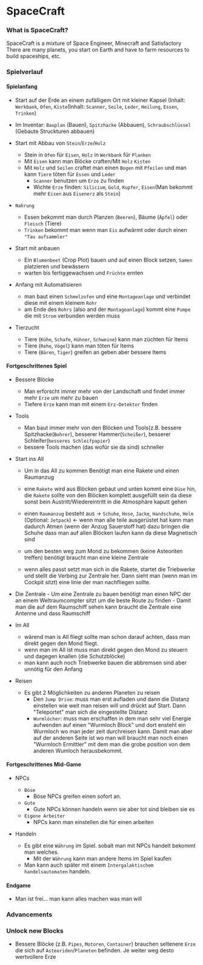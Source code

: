 # SpaceCraft
### What is SpaceCraft?
SpaceCraft is a mixture of Space Engineer, Minecraft and Satisfactory
There are many planets, you start on Earth and have to farm resources to build spaceships, etc.


### Spielverlauf
#### Spielanfang
 
 - Start auf der Erde an einem zufälligem Ort mit kleiner Kapsel (Inhalt: ``Werkbank``, ``Ofen``, ``Kiste``(Inhalt: ``Scanner``, ``Seile``, ``Leder``, ``Heilung``, ``Essen``, ``Trinken``)
  - Im Inventar: ``Bauplan`` (Bauen), ``Spitzhacke`` (Abbauen), ``Schraubschlüssel`` (Gebaute Struckturen abbauen)
    
 - Start mit Abbau von ``Stein``/``Erze``/``Holz``
   - Stein in ``Ofen`` für ``Eisen``, ``Holz`` in ``Werkbank`` für ``Planken``
   - Mit ``Eisen`` kann man Blöcke craften/Mit ``Holz`` ``Kisten``
    - Mit ``Holz`` und ``Seilen`` craftet man einen ``Bogen`` mit ``Pfeilen`` und man kann ``Tiere`` töten für ``Essen`` und ``Leder``
       - ``Scanner`` benutzen um ``Erze`` zu finden
        - Wichte ``Erze`` finden: ``Silicium``, ``Gold``, ``Kupfer``, ``Eisen``(Man bekommt mehr ``Eisen`` aus ``Eisenerz`` als ``Stein``)
      
  - ``Nahrung``
    - Essen bekommt man durch Planzen (``Beeren``), Bäume (``Äpfel``) oder ``Fleisch`` (Tiere)
    - ``Trinken`` bekommt man wenn man ``Eis`` aufwärmt oder durch einen ``"Tau aufsammler"``
      
  - Start mit anbauen
    - Ein ``Blumenbeet`` (Crop Plot) bauen und auf einen Block setzen, ``Samen`` platzieren und bewässern
     - warten bis fertiggewachsen und ``Früchte`` ernten
       
 - Anfang mit Automatisieren
   - man baut einen ``Schmelzofen`` und eine ``Montageanlage`` und verbindet diese mit einem kleinem ``Rohr``
    - am Ende des ``Rohrs`` (also and der ``Montageanlage``) kommt eine ``Pumpe`` die mit ``Strom`` verbunden werden muss
      
 - Tierzucht
   - Tiere (``Kühe``, ``Schafe``, ``Hühner``, ``Schweine``) kann man züchten für Items
   - Tiere (``Rehe``, ``Vögel``) kann man töten für Items
   - Tiere (``Bären``, ``Tiger``) greifen an geben aber bessere Items
     
     
#### Fortgeschrittenes Spiel
  
  - Bessere Blöcke
    - Man erforscht immer mehr von der Landschaft und findet immer mehr ``Erze`` um mehr zu bauen
     - Tiefere ``Erze`` kann man mit einem ``Erz-Detektor`` finden
  
  - Tools
    - Man baut immer mehr von den Blöcken und Tools(z.B. bessere Spitzhacke(``Bohrer``), besserer Hammer(``Scheißer``), besserer Schleifer(``besseres Schleifpapier``)
     - bessere Tools machen (das wofür sie da sind) schneller
   
   
  - Start ins All
    - Um in das All zu kommen Benötigt man eine Rakete und einen Raumanzug
     - eine ``Rakete`` wird aus Blöcken gebaut und unten kommt eine ``Düse`` hin, die ``Rakete`` sollte von den Blöcken komplett ausgefüllt sein da diese sonst bein Austritt/Wiedereintritt in die Atmosphäre kaputt gehen
     - einen ``Raumanzug`` besteht aus -> ``Schuhe``, ``Hose``, ``Jacke``, ``Handschuhe``, ``Helm`` (Optional: ``Jetpack``) <-  wenn man alle teile ausgerüstet hat kann man dadurch Atmen (wenn der Anzug Sauerstoff hat) dazu bringen die Schuhe dass man auf allen Blöcken laufen kann da diese Magnetisch sind
     - um den besten weg zum Mond zu bekommen (keine Asteoriten treffen) benötigt braucht man eine kleine Zentrale
     
     - wenn alles passt setzt man sich in die Rakete, startet die Triebwerke und stellt die Verbing zur Zentrale her. Dann sieht man (wenn man im Cockpit sitzt) eine linie der man nachfliegen sollte.
     
     
   - Die Zentrale
    - Um eine Zentrale zu bauen benötigt man einen NPC der an einem Weltraumcompter sitzt um die beste Route zu finden
    - Damit man die auf dem Raumschiff sehen kann braucht die Zentrale eine Antenne und dass Raumschiff
    
    
   - Im All
     - wärend man is All fliegt sollte man schon darauf achten, dass man direkt gegen den Mond fliegt.
     - wenn man im All ist muss man direkt gegen den Mond zu steuern und dagegen knallen (die Schutzblöcke)
      - man kann auch noch Triebwerke bauen die abbremsen sind aber unnötig für den Anfang
     
     
   - Reisen
     - Es gibt 2 Möglichkeiten zu anderen Planeten zu reisen
       - Den ``Jump Drive``: muss man erst aufladen und dann die Distanz einstellen wie weit man reisen will und drückt auf Start. Dann "Teleportet" man sich die eingestellte Distanz
       - ``Wurmlöcher``: muss man erschaffen in dem man sehr viel Energie aufwenden auf einen "Wurmloch Block" und dort ensteht ein Wurmloch wo man jeder zeit durchreisen kann. Damit man aber auf der anderen Seite ist wo man will braucht man noch einen "Wurmloch Ermittler" mit dem man die grobe position von dem anderen Wumloch herausbekommt.
       

#### Fortgeschrittenes Mid-Game

- NPCs
  - ``Böse``
    - Böse NPCs greifen einen sofort an.
  - ``Gute``
    - Gute NPCs können handeln wenn sie aber tot sind bleiben sie es
  - ``Eigene Arbeiter``
    - NPCs kann man einstellen die für einen arbeiten
    
  

- Handeln
  - Es gibt eine ``Währung`` im Spiel. sobalt man mit NPCs handelt bekommt man welches. 
    - Mit der ``Währung`` kann man andere Items im Spiel kaufen
  - Man kann auch später mit einem ``Intergalaktischem handelsautomaten`` handeln.

  
#### Endgame

   - Man ist frei... man kann alles machen was man will

### Advancements


### Unlock new Blocks

 - Bessere Blöcke (z.B. ``Pipes``, ``Motoren``, ``Container``) brauchen seltenere ``Erze`` die sich auf ``Asteoriden``/``Planeten`` befinden. Je weiter weg desto wertvollere Erze
